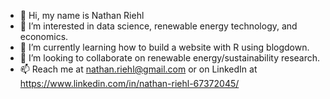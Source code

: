 - 👋 Hi, my name is Nathan Riehl
- 👀 I’m interested in data science, renewable energy technology, and economics. 
- 🌱 I’m currently learning how to build a website with R using blogdown.
- 💞️ I’m looking to collaborate on renewable energy/sustainability research.
- 📫 Reach me at nathan.riehl@gmail.com or on LinkedIn at https://www.linkedin.com/in/nathan-riehl-67372045/

<!---
skatebd564/skatebd564 is a ✨ special ✨ repository because its `README.md` (this file) appears on your GitHub profile.
You can click the Preview link to take a look at your changes.
--->
